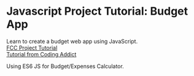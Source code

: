 # Javascript Project Tutorial: Budget App  
Learn to create a budget web app using JavaScript.  
[FCC Project Tutorial](https://www.youtube.com/watch?v=m_HJ3juuFvo)  
[Tutorial from Coding Addict](https://www.youtube.com/codingaddict)  

Using ES6 JS for Budget/Expenses Calculator.  

